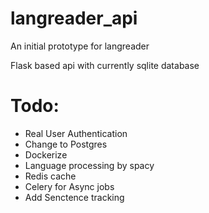 # langreader_api
An initial prototype for langreader 

Flask based api with currently sqlite database

# Todo:
-  Real User Authentication
-  Change to Postgres
-  Dockerize
-  Language processing by spacy
-  Redis cache
-  Celery for Async jobs
-  Add Senctence tracking
